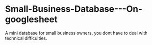 # Small-Business-Database---On-googlesheet
A  mini database for small business owners, you dont have to deal with technical difficulties.
